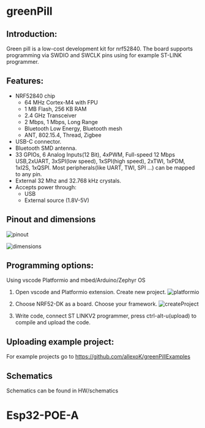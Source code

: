# greenPill
## Introduction:
Green pill is a low-cost development kit for nrf52840. The board supports programming via SWDIO and SWCLK pins using for example ST-LINK programmer.

## Features:

- NRF52840 chip
  - 64 MHz Cortex-M4 with FPU
  - 1 MB Flash, 256 KB RAM
  - 2.4 GHz Transceiver
  - 2 Mbps, 1 Mbps, Long Range
  - Bluetooth Low Energy, Bluetooth mesh
  - ANT, 802.15.4, Thread, Zigbee
- USB-C connector.
- Bluetooth SMD antenna.
- 33 GPIOs, 6 Analog Inputs(12 Bit), 4xPWM, Full-speed 12 Mbps USB,2xUART, 3xSPI(low speed), 1xSPI(high speed), 2xTWI, 1xPDM, 1xI2S, 1xQSPI. Most peripherals(like UART, TWI, SPI ...) can be mapped to any pin.
- External 32 Mhz and 32.768 kHz crystals.
- Accepts power through:
  - USB
  - External source (1.8V-5V)

## Pinout and dimensions
![pinout](pictures/pinoutV1.png)

![dimensions](pictures/dimensions.png)

## Programming options:
Using vscode Platformio and mbed/Arduino/Zephyr OS
1. Open vscode and Platformio extension. Create new project.
![platformio](pictures/platformio.png)

2. Choose NRF52-DK as a board. Choose your framework.
![createProject](pictures/createProject.png)

3. Write code, connect ST LINKV2 programmer, press ctrl-alt-u(upload) to compile and upload the code.

## Uploading example project:
For example projects go to https://github.com/allexoK/greenPillExamples

## Schematics
Schematics can be found in HW/schematics
# Esp32-POE-A
